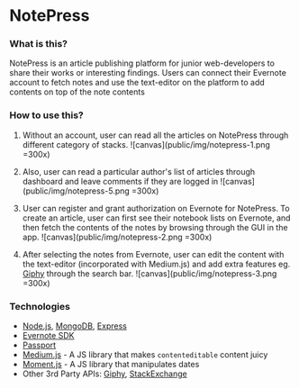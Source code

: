 # NotePress

### What is this?

NotePress is an article publishing platform for junior web-developers to share their works or interesting findings. Users can connect their Evernote account to fetch notes and use the text-editor on the platform to add contents on top of the note contents

### How to use this?
1. Without an account, user can read all the articles on NotePress through different category of stacks.
![canvas](public/img/notepress-1.png =300x)
2. Also, user can read a particular author's list of articles through dashboard and leave comments if they are logged in
![canvas](public/img/notepress-5.png =300x)

3. User can register and grant authorization on Evernote for NotePress. To create an article, user can first see their notebook lists on Evernote, and then fetch the contents of the notes by browsing through the GUI in the app.
![canvas](public/img/notepress-2.png =300x)
4. After selecting the notes from Evernote, user can edit the content with the text-editor (incorporated with Medium.js) and add extra features eg. [Giphy](http://giphy.com) through the search bar.
![canvas](public/img/notepress-3.png =300x)

### Technologies
 - [Node.js](https://nodejs.org/), [MongoDB](https://www.mongodb.org/), [Express](http://expressjs.com/)
 - [Evernote SDK](https://dev.evernote.com/doc/)
 - [Passport](http://passportjs.org/)
 - [Medium.js](http://jakiestfu.github.io/Medium.js/docs/) - A JS library that makes `contenteditable` content juicy
 - [Moment.js](http://momentjs.com/) - A JS library that manipulates dates
 - Other 3rd Party APIs: [Giphy](https://api.giphy.com/), [StackExchange](https://api.stackexchange.com/docs)